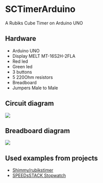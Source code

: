 # SCTimerArduino
A Rubiks Cube Timer on Arduino UNO

## Hardware
* Arduino UNO
* Display MELT MT-16S2H-2FLA
* Red led
* Green led
* 3 buttons
* 5 220Ohm resistors
* Breadboard
* Jumpers Male to Male

## Circuit diagram
![](https://github.com/dshchetinin/SCTimerArduino/blob/master/circuit%20diagram.png)

## Breadboard diagram
![](https://github.com/dshchetinin/SCTimerArduino/blob/master/breadboard.png)

## Used examples from projects
* [Shimmy/rubikstimer](https://github.com/Shimmy/rubikstimer/blob/master/rubiks.ino)
* [SPEEDsSTACK Stopwatch](http://www.instructables.com/id/SPEEDsSTACK-Stopwatch/?ALLSTEPS)
